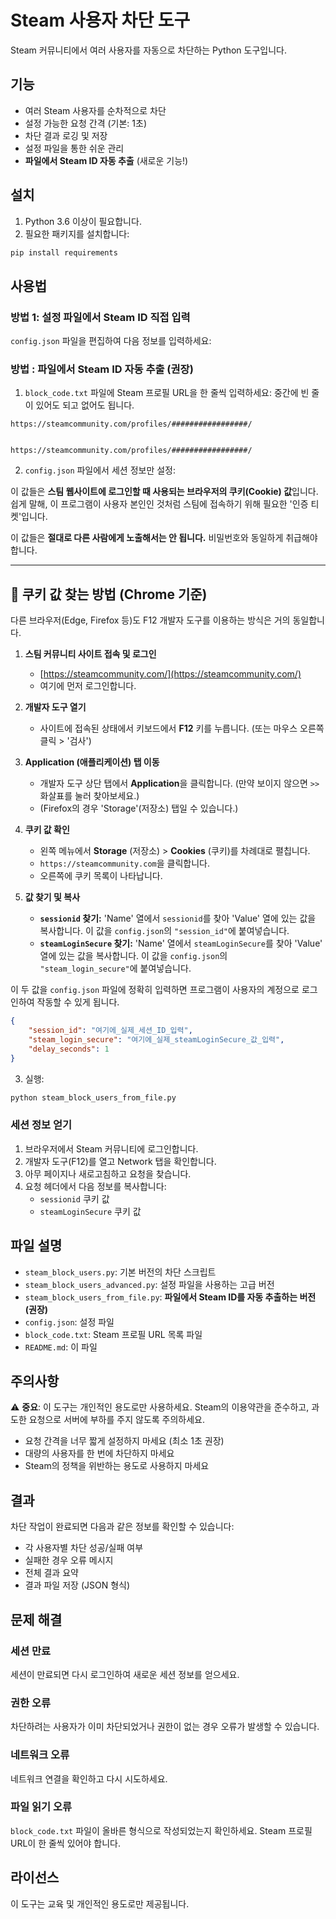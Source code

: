 # Steam 사용자 차단 도구

Steam 커뮤니티에서 여러 사용자를 자동으로 차단하는 Python 도구입니다.

## 기능

- 여러 Steam 사용자를 순차적으로 차단
- 설정 가능한 요청 간격 (기본: 1초)
- 차단 결과 로깅 및 저장
- 설정 파일을 통한 쉬운 관리
- **파일에서 Steam ID 자동 추출** (새로운 기능!)

## 설치

1. Python 3.6 이상이 필요합니다.
2. 필요한 패키지를 설치합니다:

```bash
pip install requirements
```

## 사용법

### 방법 1: 설정 파일에서 Steam ID 직접 입력

`config.json` 파일을 편집하여 다음 정보를 입력하세요:

### 방법 : 파일에서 Steam ID 자동 추출 (권장)

1. `block_code.txt` 파일에 Steam 프로필 URL을 한 줄씩 입력하세요: 
   중간에 빈 줄이 있어도 되고 없어도 됩니다.
```
https://steamcommunity.com/profiles/#################/


https://steamcommunity.com/profiles/#################/
```

2. `config.json` 파일에서 세션 정보만 설정:

이 값들은 **스팀 웹사이트에 로그인할 때 사용되는 브라우저의 쿠키(Cookie) 값**입니다. 쉽게 말해, 이 프로그램이 사용자 본인인 것처럼 스팀에 접속하기 위해 필요한 '인증 티켓'입니다.

이 값들은 **절대로 다른 사람에게 노출해서는 안 됩니다.** 비밀번호와 동일하게 취급해야 합니다.

---

## 🍪 쿠키 값 찾는 방법 (Chrome 기준)

다른 브라우저(Edge, Firefox 등)도 F12 개발자 도구를 이용하는 방식은 거의 동일합니다.

1.  **스팀 커뮤니티 사이트 접속 및 로그인**
    * [https://steamcommunity.com/](https://steamcommunity.com/)
    * 여기에 먼저 로그인합니다.

2.  **개발자 도구 열기**
    * 사이트에 접속된 상태에서 키보드에서 **F12** 키를 누릅니다. (또는 마우스 오른쪽 클릭 > '검사')

3.  **Application (애플리케이션) 탭 이동**
    * 개발자 도구 상단 탭에서 **Application**을 클릭합니다. (만약 보이지 않으면 `>>` 화살표를 눌러 찾아보세요.)
    * (Firefox의 경우 'Storage'(저장소) 탭일 수 있습니다.)

4.  **쿠키 값 확인**
    * 왼쪽 메뉴에서 **Storage** (저장소) > **Cookies** (쿠키)를 차례대로 펼칩니다.
    * `https://steamcommunity.com`을 클릭합니다.
    * 오른쪽에 쿠키 목록이 나타납니다.

5.  **값 찾기 및 복사**
    * **`sessionid` 찾기:** 'Name' 열에서 `sessionid`를 찾아 'Value' 열에 있는 값을 복사합니다. 이 값을 `config.json`의 `"session_id"`에 붙여넣습니다.
    * **`steamLoginSecure` 찾기:** 'Name' 열에서 `steamLoginSecure`를 찾아 'Value' 열에 있는 값을 복사합니다. 이 값을 `config.json`의 `"steam_login_secure"`에 붙여넣습니다.



이 두 값을 `config.json` 파일에 정확히 입력하면 프로그램이 사용자의 계정으로 로그인하여 작동할 수 있게 됩니다.


```json
{
    "session_id": "여기에_실제_세션_ID_입력",
    "steam_login_secure": "여기에_실제_steamLoginSecure_값_입력",
    "delay_seconds": 1
}
```

3. 실행:
```bash
python steam_block_users_from_file.py
```

### 세션 정보 얻기

1. 브라우저에서 Steam 커뮤니티에 로그인합니다.
2. 개발자 도구(F12)를 열고 Network 탭을 확인합니다.
3. 아무 페이지나 새로고침하고 요청을 찾습니다.
4. 요청 헤더에서 다음 정보를 복사합니다:
   - `sessionid` 쿠키 값
   - `steamLoginSecure` 쿠키 값

## 파일 설명

- `steam_block_users.py`: 기본 버전의 차단 스크립트
- `steam_block_users_advanced.py`: 설정 파일을 사용하는 고급 버전
- `steam_block_users_from_file.py`: **파일에서 Steam ID를 자동 추출하는 버전 (권장)**
- `config.json`: 설정 파일
- `block_code.txt`: Steam 프로필 URL 목록 파일
- `README.md`: 이 파일

## 주의사항

⚠️ **중요**: 이 도구는 개인적인 용도로만 사용하세요. Steam의 이용약관을 준수하고, 과도한 요청으로 서버에 부하를 주지 않도록 주의하세요.

- 요청 간격을 너무 짧게 설정하지 마세요 (최소 1초 권장)
- 대량의 사용자를 한 번에 차단하지 마세요
- Steam의 정책을 위반하는 용도로 사용하지 마세요

## 결과

차단 작업이 완료되면 다음과 같은 정보를 확인할 수 있습니다:

- 각 사용자별 차단 성공/실패 여부
- 실패한 경우 오류 메시지
- 전체 결과 요약
- 결과 파일 저장 (JSON 형식)

## 문제 해결

### 세션 만료
세션이 만료되면 다시 로그인하여 새로운 세션 정보를 얻으세요.

### 권한 오류
차단하려는 사용자가 이미 차단되었거나 권한이 없는 경우 오류가 발생할 수 있습니다.

### 네트워크 오류
네트워크 연결을 확인하고 다시 시도하세요.

### 파일 읽기 오류
`block_code.txt` 파일이 올바른 형식으로 작성되었는지 확인하세요. Steam 프로필 URL이 한 줄씩 있어야 합니다.

## 라이선스

이 도구는 교육 및 개인적인 용도로만 제공됩니다. 